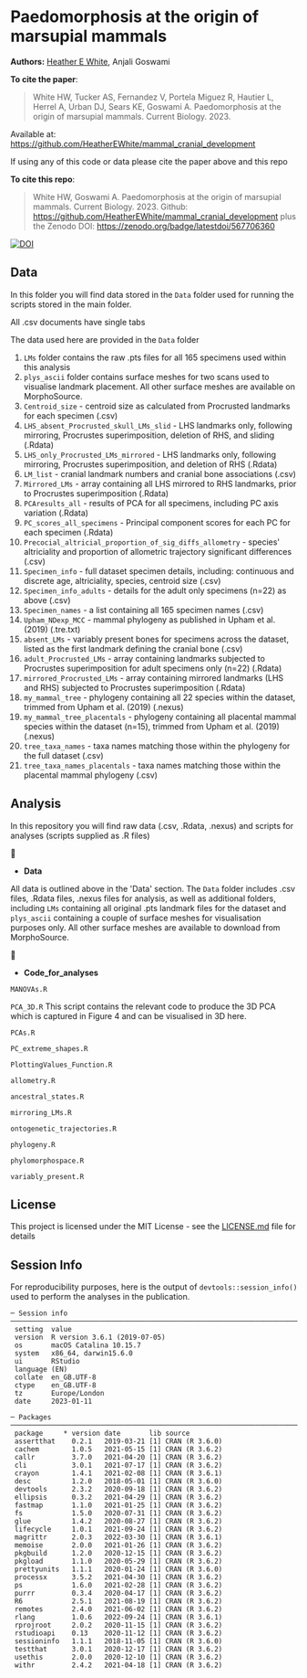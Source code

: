 # Paedomorphosis at the origin of marsupial mammals

__Authors:__
[Heather E White](mailto:heather.white.17@ucl.ac.uk), 
Anjali Goswami

__To cite the paper__: 

>White HW, Tucker AS, Fernandez V, Portela Miguez R, Hautier L, Herrel A, Urban DJ, Sears KE, Goswami A. Paedomorphosis at the origin of marsupial mammals. Current Biology. 2023.

Available at: https://github.com/HeatherEWhite/mammal_cranial_development

If using any of this code or data please cite the paper above and this repo

__To cite this repo__: 

> White HW, Goswami A. Paedomorphosis at the origin of marsupial mammals. Current Biology. 2023. Github: https://github.com/HeatherEWhite/mammal_cranial_development plus the Zenodo DOI: https://zenodo.org/badge/latestdoi/567706360

[![DOI](https://zenodo.org/badge/latestdoi/567706360.svg)](https://zenodo.org/badge/latestdoi/567706360)



## Data

In this folder you will find data stored in the `Data` folder used for running the scripts stored in the main folder.

All .csv documents have single tabs 

The data used here are provided in the `Data` folder
1. `LMs` folder contains the raw .pts files for all 165 specimens used within this analysis
2. `plys_ascii` folder contains surface meshes for two scans used to visualise landmark placement. All other surface meshes are available on MorphoSource.
3. `Centroid_size` - centroid size as calculated from Procrusted landmarks for each specimen (.csv)
4. `LHS_absent_Procrusted_skull_LMs_slid` - LHS landmarks only, following mirroring, Procrustes superimposition, deletion of RHS, and sliding (.Rdata)
5. `LHS_only_Procrusted_LMs_mirrored` - LHS landmarks only, following mirroring, Procrustes superimposition, and deletion of RHS (.Rdata)
6. `LM_list` - cranial landmark numbers and cranial bone associations (.csv)
7. `Mirrored_LMs` - array containing all LHS mirrored to RHS landmarks, prior to Procrustes superimposition (.Rdata)
8. `PCAresults_all` - results of PCA for all specimens, including PC axis variation (.Rdata)
9. `PC_scores_all_specimens` - Principal component scores for each PC for each specimen (.Rdata)
10. `Precocial_altricial_proportion_of_sig_diffs_allometry` - species' altriciality and proportion of allometric trajectory significant differences (.csv)
11. `Specimen_info` - full dataset specimen details, including: continuous and discrete age, altriciality, species, centroid size (.csv)
12. `Specimen_info_adults` - details for the adult only specimens (n=22) as above (.csv)
13. `Specimen_names` - a list containing all 165 specimen names (.csv)
14. `Upham_NDexp_MCC` - mammal phylogeny as published in Upham et al. (2019) (.tre.txt)
15. `absent_LMs` - variably present bones for specimens across the dataset, listed as the first landmark defining the cranial bone (.csv)
16. `adult_Procrusted_LMs` - array containing landmarks subjected to Procrustes superimposition for adult specimens only (n=22) (.Rdata)
17. `mirrored_Procrusted_LMs` - array containing mirrored landmarks (LHS and RHS) subjected to Procrustes superimposition (.Rdata)
18. `my_mammal_tree` - phylogeny containing all 22 species within the dataset, trimmed from Upham et al. (2019) (.nexus)
19. `my_mammal_tree_placentals` - phylogeny containing all placental mammal species within the dataset (n=15), trimmed from Upham et al. (2019) (.nexus)
20. `tree_taxa_names` - taxa names matching those within the phylogeny for the full dataset (.csv)
21. `tree_taxa_names_placentals` - taxa names matching those within the placental mammal phylogeny (.csv)

## Analysis
In this repository you will find raw data (.csv, .Rdata, .nexus) and scripts for analyses (scripts supplied as .R files)

 :file_folder:
* **Data**

All data is outlined above in the 'Data' section. The `Data` folder includes .csv files, .Rdata files, .nexus files for analysis, as well as additional folders, including `LMs` containing all original .pts landmark files for the dataset and `plys_ascii` containing a couple of surface meshes for visualisation purposes only. All other surface meshes are available to download from MorphoSource.

 :file_folder:
* **Code_for_analyses**

`MANOVAs.R`

`PCA_3D.R` This script contains the relevant code to produce the 3D PCA which is captured in Figure 4 and can be visualised in 3D here.

`PCAs.R`

`PC_extreme_shapes.R`

`PlottingValues_Function.R`

`allometry.R`

`ancestral_states.R`

`mirroring_LMs.R`

`ontogenetic_trajectories.R`

`phylogeny.R`

`phylomorphospace.R`

`variably_present.R`



## License
This project is licensed under the MIT License - see the [LICENSE.md](https://github.com/HeatherEWhite/suture_complexity_metrics/blob/master/LICENSE) file for details

## Session Info
For reproducibility purposes, here is the output of `devtools::session_info()` used to perform the analyses in the publication. 

```{r}
─ Session info ──────────────────────────────────────────────────────────────────────────────────
 setting  value                       
 version  R version 3.6.1 (2019-07-05)
 os       macOS Catalina 10.15.7      
 system   x86_64, darwin15.6.0        
 ui       RStudio                     
 language (EN)                        
 collate  en_GB.UTF-8                 
 ctype    en_GB.UTF-8                 
 tz       Europe/London               
 date     2023-01-11                  

─ Packages ──────────────────────────────────────────────────────────────────────────────────────
 package     * version date       lib source        
 assertthat    0.2.1   2019-03-21 [1] CRAN (R 3.6.0)
 cachem        1.0.5   2021-05-15 [1] CRAN (R 3.6.2)
 callr         3.7.0   2021-04-20 [1] CRAN (R 3.6.2)
 cli           3.0.1   2021-07-17 [1] CRAN (R 3.6.2)
 crayon        1.4.1   2021-02-08 [1] CRAN (R 3.6.1)
 desc          1.2.0   2018-05-01 [1] CRAN (R 3.6.0)
 devtools      2.3.2   2020-09-18 [1] CRAN (R 3.6.2)
 ellipsis      0.3.2   2021-04-29 [1] CRAN (R 3.6.2)
 fastmap       1.1.0   2021-01-25 [1] CRAN (R 3.6.2)
 fs            1.5.0   2020-07-31 [1] CRAN (R 3.6.2)
 glue          1.4.2   2020-08-27 [1] CRAN (R 3.6.2)
 lifecycle     1.0.1   2021-09-24 [1] CRAN (R 3.6.2)
 magrittr      2.0.3   2022-03-30 [1] CRAN (R 3.6.1)
 memoise       2.0.0   2021-01-26 [1] CRAN (R 3.6.2)
 pkgbuild      1.2.0   2020-12-15 [1] CRAN (R 3.6.2)
 pkgload       1.1.0   2020-05-29 [1] CRAN (R 3.6.2)
 prettyunits   1.1.1   2020-01-24 [1] CRAN (R 3.6.0)
 processx      3.5.2   2021-04-30 [1] CRAN (R 3.6.2)
 ps            1.6.0   2021-02-28 [1] CRAN (R 3.6.2)
 purrr         0.3.4   2020-04-17 [1] CRAN (R 3.6.2)
 R6            2.5.1   2021-08-19 [1] CRAN (R 3.6.2)
 remotes       2.4.0   2021-06-02 [1] CRAN (R 3.6.2)
 rlang         1.0.6   2022-09-24 [1] CRAN (R 3.6.1)
 rprojroot     2.0.2   2020-11-15 [1] CRAN (R 3.6.2)
 rstudioapi    0.13    2020-11-12 [1] CRAN (R 3.6.2)
 sessioninfo   1.1.1   2018-11-05 [1] CRAN (R 3.6.0)
 testthat      3.0.1   2020-12-17 [1] CRAN (R 3.6.2)
 usethis       2.0.0   2020-12-10 [1] CRAN (R 3.6.2)
 withr         2.4.2   2021-04-18 [1] CRAN (R 3.6.2)
```
